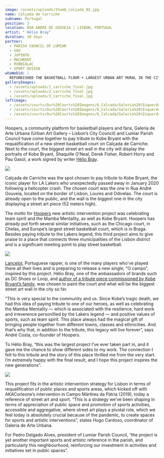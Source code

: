 ```yaml
---
image: /assets/uploads/thumb_calçada_02.jpg
name: Calçada de Carriche
subname: Portugal
position: 3
location: RUA ANDRÉ DE GOUVEIA | LISBON, PORTUGAL
artist: " Hélio Bray"
duration: 18 days
partner:
  - PARISH COUNCIL OF LUMIAR
  - GAU
  - JOPINTO
  - MACHRENT
  - ROBBIALAC
  - SPORT DESIGN
whaWeDid: |
  REFURBISHED THE BASKETBALL FLOOR + LARGEST URBAN ART MURAL IN THE CITY
galleryImages:
  - /assets/uploads/1_carriche_final.jpg
  - /assets/uploads/2_carriche_final.jpg
  - /assets/uploads/3_carriche_final.jpg
leftimage:
  - /assets/courts/Our%20Courts%20Imagens/6_Calcada/Galeria%20(Esquerda)/1.jpg
  - /assets/courts/Our%20Courts%20Imagens/6_Calcada/Galeria%20(Esquerda)/2.jpg
  - /assets/courts/Our%20Courts%20Imagens/6_Calcada/Galeria%20(Esquerda)/3.jpg
---
```

Hoopers, a community platform for basketball players and fans, Galeria de Arte Urbana (Urban Art Gallery – Lisbon’s City Council) and Lumiar Parish Council have come together to pay tribute to Kobe Bryant with the requalification of a new street basketball court on Calçada de Carriche. Next to the court, the biggest street art wall in the city will display the portraits of Kobe Bryant, Shaquille O’Neal, Derek Fisher, Robert Horry and Pau Gasol, a work signed by writer [Hélio Bray](https://www.instagram.com/heliobray).

![](/assets/uploads/1_carriche_makingof.jpg)

Calçada de Carriche was the spot chosen to pay tribute to Kobe Bryant, the iconic player for LA Lakers who unexpectedly passed away in January 2020 following a helicopter crash. The chosen court was the one in Rua André Gouveia, located on the border of Lisbon, Loures and Odivelas. The court is already open to the public, and the wall is the biggest one in the city displaying a street art piece (52 meters high).



The motto for [Hoopers](https://www.hoopers.club/) new artistic intervention project was celebrating team spirit and the Mamba Mentality, as well as Kobe Bryant. Hoopers has already put forth several similar initiatives, such as the Chicago court, in Chelas, and Europe’s largest street basketball court, which is in Braga. Besides paying tribute to the Lakers legend, this third project aims to give praise to a place that connects three municipalities of the Lisbon district and is a significant meeting point to play street basketball.

![](/assets/uploads/2_carriche_makingof.jpg)

[Lancelot](https://www.instagram.com/lancel0t_odc/), Portuguese rapper, is one of the many players who’ve played there all their lives and is preparing to release a new single, “O campo”, inspired by this project. Hélio Bray, one of the ambassadors of brands such as DC Shoes or Loop, and [author of a tribute piece commissioned by Kobe Bryant’s family](https://www.instagram.com/p/CBDvKo6HPYf/), was chosen to paint the court and what will be the biggest street art wall in the city so far.



“This is very special to the community and us. Since Kobe’s tragic death, we had this idea of paying tribute to one of our heroes, as well as celebrating the Mamba Mentality — which is associated with the resilience, hard work and irreverence personified by the Lakers legend — and positive values of sports, such as team spirit. This place always had the magical gift of bringing people together from different towns, classes and ethnicities. And that’s why that, in addition to the tribute, this legacy will live forever”, says André Costa, co-founder of Hoopers.



To Hélio Bray, “this was the largest project I’ve ever taken part in, and it gave me the chance to show different sides to my work. The connection I felt to this tribute and the story of this place thrilled me from the very start. I’m extremely happy with the final result, and I hope this project inspires the new generations”.

![](/assets/uploads/3_carriche_makingof.jpg)

This project fits in the artistic intervention strategy for Lisbon in terms of requalification of public places and sports areas, which kicked off with AKACorleone’s intervention in Campo Mártires da Pátria (2019), today a reference of street art and sport. “This is a strategy we’ve been shaping in terms of appreciation of public space and promotion of sports activities, accessible and aggregative, where street art plays a pivotal role, which we feel today is absolutely crucial because of the pandemic, to create spaces for sports and artistic interventions”, states Hugo Cardoso, coordinator of Galeria de Arte Urbana.



For Pedro Delgado Alves, president of Lumiar Parish Council, “the project is yet another important sports and artistic reference in the parish, and particularly this neighbourhood, reinforcing our investment in activities and initiatives set in public spaces”.